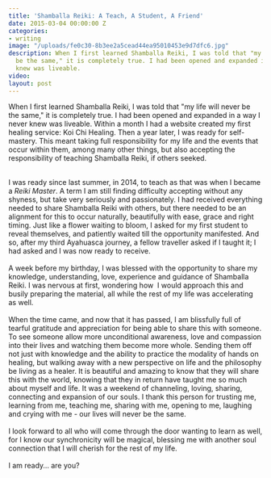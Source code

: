 ```yaml
---
title: 'Shamballa Reiki: A Teach, A Student, A Friend'
date: 2015-03-04 00:00:00 Z
categories:
- writing
image: "/uploads/fe0c30-8b3ee2a5cead44ea95010453e9d7dfc6.jpg"
description: When I first learned Shamballa Reiki, I was told that "my life will never
  be the same," it is completely true. I had been opened and expanded in a way I never
  knew was liveable.
video: 
layout: post
---
```


When I first learned Shamballa Reiki, I was told that "my life will never be the same," it is completely true. I had been opened and expanded in a way I never knew was liveable. Within a month I had a website created my first healing service: Koi Chi Healing. Then a year later, I was ready for self-mastery. This meant taking full responsibility for my life and the events that occur within them, among many other things, but also accepting the responsibility of teaching Shamballa Reiki, if others seeked.

<br>I was ready since last summer, in 2014, to teach as that was when I became a *Reiki Master*. A term I am still finding difficulty accepting without any shyness, but take very seriously and passionately. I had received everything needed to share Shamballa Reiki with others, but there needed to be an alignment for this to occur naturally, beautifully with ease, grace and right timing. Just like a flower waiting to bloom, I asked for my first student to reveal themselves, and patiently waited till the opportunity manifested. And so, after my third Ayahuasca journey, a fellow traveller asked if I taught it; I had asked and I was now ready to receive.
<br>
<br>A week before my birthday, I was blessed with the opportunity to share my knowledge, understanding, love, experience and guidance of Shamballa Reiki. I was nervous at first, wondering how  I would approach this and busily preparing the material, all while the rest of my life was accelerating as well.
<br>
<br>When the time came, and now that it has passed, I am blissfully full of tearful gratitude and appreciation for being able to share this with someone. To see someone allow more unconditional awareness, love and compassion into their lives and watching them become more whole. Sending them off not just with knowledge and the ability to practice the modality of hands on healing, but walking away with a new perspective on life and the philosophy be living as a healer. It is beautiful and amazing to know that they will share this with the world, knowing that they in return have taught me so much about myself and life. It was a weekend of channeling, loving, sharing, connecting and expansion of our souls. I thank this person for trusting me, learning from me, teaching me, sharing with me, opening to me, laughing and crying with me - our lives will never be the same.
<br>
<br>I look forward to all who will come through the door wanting to learn as well, for I know our synchronicity will be magical, blessing me with another soul connection that I will cherish for the rest of my life.
<br>
<br>I am ready… are you?